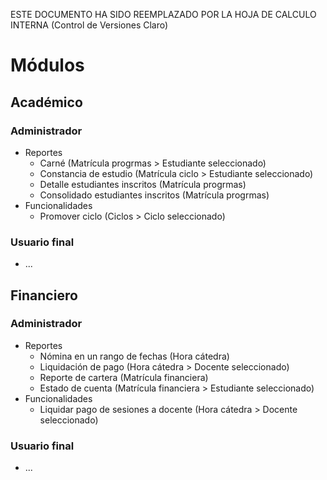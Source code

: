 ESTE DOCUMENTO HA SIDO REEMPLAZADO POR LA HOJA DE CALCULO INTERNA (Control de Versiones Claro)

# Módulos #

## Académico ##

### Administrador ###

  * Reportes
    * Carné (Matrícula progrmas > Estudiante seleccionado)
    * Constancia de estudio (Matrícula ciclo > Estudiante seleccionado)
    * Detalle estudiantes inscritos (Matrícula progrmas)
    * Consolidado estudiantes inscritos (Matrícula progrmas)
  * Funcionalidades
    * Promover ciclo (Ciclos > Ciclo seleccionado)

### Usuario final ###
  * ...

## Financiero ##

### Administrador ###

  * Reportes
    * Nómina en un rango de fechas (Hora cátedra)
    * Liquidación de pago (Hora cátedra > Docente seleccionado)
    * Reporte de cartera (Matrícula financiera)
    * Estado de cuenta (Matrícula financiera > Estudiante seleccionado)
  * Funcionalidades
    * Liquidar pago de sesiones a docente (Hora cátedra > Docente seleccionado)

### Usuario final ###
  * ...